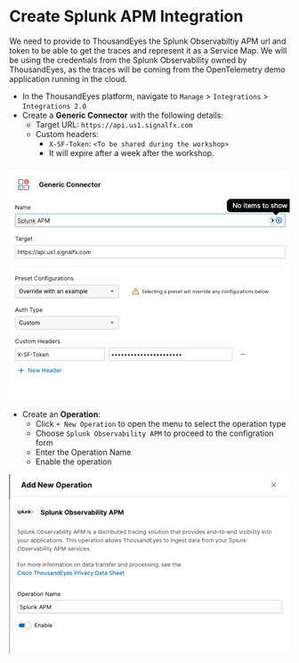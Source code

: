 # Create Splunk APM Integration

We need to provide to ThousandEyes the Splunk Observabiltiy APM url and token to be able to get the traces and represent it as a Service Map.
We will be using the credentials from the Splunk Observability owned by ThousandEyes, as the traces will be coming from the OpenTelemetry demo application running in the cloud.

- In the ThousandEyes platform, navigate to `Manage` > `Integrations` > `Integrations 2.0`
- Create a **Generic Connector** with the following details:
    - Target URL: `https://api.us1.signalfx.com`
    - Custom headers:
        - `X-SF-Token`: `<To be shared during the workshop>`
        - It will expire after a week after the workshop.

![Create connector Splunk APM](../../img/thousandeyes/create_connector_splunk_APM.png)

-  Create an **Operation**:
      -  Click `+ New Operation` to open the menu to select the operation type
      -  Choose `Splunk Observability APM` to proceed to the configration form
      -  Enter the Operation Name
      -  Enable the operation

![Create Operation Splunk APM](../../img/thousandeyes/create_operation_splunk_APM.png)
